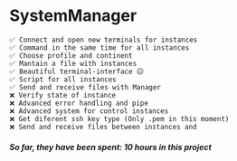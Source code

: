 # SystemManager


    ✅ Connect and open new terminals for instances
    ✅ Command in the same time for all instances
    ✅ Choose profile and continent
    ✅ Mantain a file with instances
    ✅ Beautiful terminal-interface 😖
    ✅ Script for all instances
    ✅ Send and receive files with Manager
    ❌ Verify state of instance
    ❌ Advanced error handling and pipe
    ❌ Advanced system for control instances
    ❌ Get diferent ssh key type (Only .pem in this moment)
    ❌ Send and receive files between instances and

##### So far, they have been spent: 10 hours in this project
